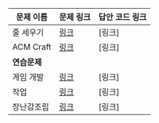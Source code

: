 |문제 이름|문제 링크|답안 코드 링크|
|---|---|---|
|줄 세우기|[링크](http://boj.kr/2252)|[링크]|
|ACM Craft|[링크](http://boj.kr/1005)|[링크]|
|**연습문제**|||
|게임 개발|[링크](http://boj.kr/1516)|[링크]|
|작업|[링크](http://boj.kr/2056)|[링크]|
|장난감조립|[링크](http://boj.kr/2637)|[링크]|